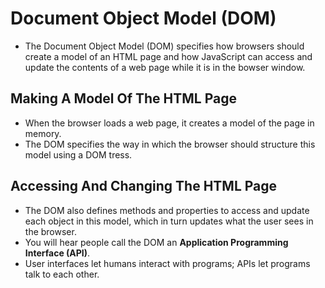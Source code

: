 # Document Object Model (DOM)
- The Document Object Model (DOM) specifies how browsers should create a model of an HTML page and how JavaScript can access and update the contents of a web page while it is in the bowser window.

## Making A Model Of The HTML Page
- When the browser loads a web page, it creates a model of the page in memory.
- The DOM  specifies the way in which the browser should structure this model using a DOM tress.

## Accessing And Changing The HTML Page
- The DOM also defines methods and properties to access and update each object in this model, which in turn updates what the user sees in the browser.
- You will hear people call the DOM an **Application Programming Interface (API)**.
- User interfaces let humans interact with programs; APIs let programs talk to each other.
